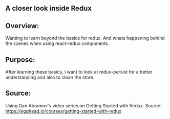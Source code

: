 ## A closer look inside Redux

## Overview:
Wanting to learn beyond the basics for redux. And whats happening behind the scenes when using react-redux components.

## Purpose:
After learning these basics, i want to look at redux-persist for a better understanding and also to clean the store.

## Source:
Using Dan Abramov's video series on Getting Started with Redux. Source: https://egghead.io/courses/getting-started-with-redux 
